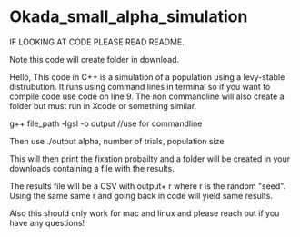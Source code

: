# Okada_small_alpha_simulation
IF LOOKING AT CODE PLEASE READ README.

Note this code will create folder in download. 

Hello, 
This code in C++ is a simulation of a population using a levy-stable distrubution. It runs using command lines in terminal so if you want to compile code use code on line 9. The non commandline will also create a folder but must run in Xcode or something similar. 

g++ file_path -lgsl -o output //use for commandline

Then use 
./output alpha, number of trials, population size

This will then print the fixation probailty and a folder will be created in your downloads containing a file with the results. 

The results file will be a CSV with output+ r where r is the random "seed". Using the same same r and going back in code will yield same results. 


Also this should only work for mac and linux and please reach out if you have any questions! 

